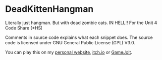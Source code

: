 # DeadKittenHangman
Literally just hangman. But with dead zombie cats. IN HELL!! For the Unit 4 Code Share (\*HS)

Comments in source code explains what each snippet does. The source code is licensed under GNU General Public License (GPL) V3.0.

You can play this on my [personal website](http://otter.men/projects/dkh), [itch.io](https://tewm.itch.io/dkh) or [GameJolt](https://gamejolt.com/games/dkh/716976).

